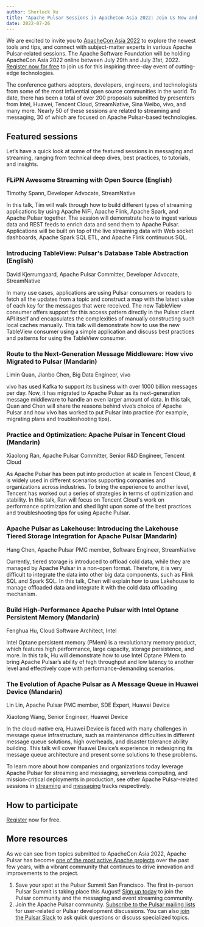```yaml
---
author: Sherlock Xu
title: "Apache Pulsar Sessions in ApacheCon Asia 2022: Join Us Now and Check the Schedule"
date: 2022-07-26
---
```


We are excited to invite you to [ApacheCon Asia 2022](https://apachecon.com/acasia2022/index.html) to explore the newest tools and tips, and connect with subject-matter experts in various Apache Pulsar-related sessions. The Apache Software Foundation will be holding ApacheCon Asia 2022 online between July 29th and July 31st, 2022. [Register now for free](https://apachecon.com/acasia2022/register.html) to join us for this inspiring three-day event of cutting-edge technologies.

<!--truncate-->

The conference gathers adopters, developers, engineers, and technologists from some of the most influential open source communities in the world. To date, there has been a total of over 200 proposals submitted by presenters from Intel, Huawei, Tencent Cloud, StreamNative, Sina Weibo, vivo, and many more. Nearly 50 of these sessions are related to streaming and messaging, 30 of which are focused on Apache Pulsar-based technologies.

## Featured sessions

Let’s have a quick look at some of the featured sessions in messaging and streaming, ranging from technical deep dives, best practices, to tutorials, and insights.

### FLiPN Awesome Streaming with Open Source (English)

Timothy Spann, Developer Advocate, StreamNative

In this talk, Tim will walk through how to build different types of streaming applications by using Apache NiFi, Apache Flink, Apache Spark, and Apache Pulsar together. The session will demonstrate how to ingest various data and REST feeds to enrich data and send them to Apache Pulsar. Applications will be built on top of the live streaming data with Web socket dashboards, Apache Spark SQL ETL, and Apache Flink continuous SQL.

### Introducing TableView: Pulsar's Database Table Abstraction (English)

David Kjerrumgaard, Apache Pulsar Committer, Developer Advocate, StreamNative

In many use cases, applications are using Pulsar consumers or readers to fetch all the updates from a topic and construct a map with the latest value of each key for the messages that were received. The new TableView consumer offers support for this access pattern directly in the Pulsar client API itself and encapsulates the complexities of manually constructing such local caches manually. This talk will demonstrate how to use the new TableView consumer using a simple application and discuss best practices and patterns for using the TableView consumer.

### Route to the Next-Generation Message Middleware: How vivo Migrated to Pulsar (Mandarin)

Limin Quan, Jianbo Chen, Big Data Engineer, vivo

vivo has used Kafka to support its business with over 1000 billion messages per day. Now, it has migrated to Apache Pulsar as its next-generation message middleware to handle an even larger amount of data. In this talk, Quan and Chen will share the reasons behind vivo’s choice of Apache Pulsar and how vivo has worked to put Pulsar into practice (for example, migrating plans and troubleshooting tips).

### Practice and Optimization: Apache Pulsar in Tencent Cloud (Mandarin)

Xiaolong Ran, Apache Pulsar Committer, Senior R&D Engineer, Tencent Cloud

As Apache Pulsar has been put into production at scale in Tencent Cloud, it is widely used in different scenarios supporting companies and organizations across industries. To bring the experience to another level, Tencent has worked out a series of strategies in terms of optimization and stability. In this talk, Ran will focus on Tencent Cloud's work on performance optimization and shed light upon some of the best practices and troubleshooting tips for using Apache Pulsar.

### Apache Pulsar as Lakehouse: Introducing the Lakehouse Tiered Storage Integration for Apache Pulsar (Mandarin)

Hang Chen, Apache Pulsar PMC member, Software Engineer, StreamNative

Currently, tiered storage is introduced to offload cold data, while they are managed by Apache Pulsar in a non-open format. Therefore, it is very difficult to integrate the data into other big data components, such as Flink SQL and Spark SQL. In this talk, Chen will explain how to use Lakehouse to manage offloaded data and integrate it with the cold data offloading mechanism.

### Build High-Performance Apache Pulsar with Intel Optane Persistent Memory (Mandarin)

Fenghua Hu, Cloud Software Architect, Intel

Intel Optane persistent memory (PMem) is a revolutionary memory product, which features high performance, large capacity, storage persistence, and more. In this talk, Hu will demonstrate how to use Intel Optane PMem to bring Apache Pulsar’s ability of high throughput and low latency to another level and effectively cope with performance-demanding scenarios.

### The Evolution of Apache Pulsar as A Message Queue in Huawei Device (Mandarin)

Lin Lin, Apache Pulsar PMC member, SDE Expert, Huawei Device

Xiaotong Wang, Senior Engineer, Huawei Device

In the cloud-native era, Huawei Device is faced with many challenges in message queue infrastructure, such as maintenance difficulties in different message queue solutions, high overheads, and disaster tolerance ability building. This talk will cover Huawei Device’s experience in redesigning its message queue architecture and present some solutions to these problems.

To learn more about how companies and organizations today leverage Apache Pulsar for streaming and messaging, serverless computing, and mission-critical deployments in production, see other Apache Pulsar-related sessions in [streaming](https://apachecon.com/acasia2022/tracks/streaming.html) and [messaging](https://apachecon.com/acasia2022/tracks/messaging.html) tracks respectively.

## How to participate

[Register](https://apachecon.com/acasia2022/register.html) now for free.

## More resources

As we can see from topics submitted to ApacheCon Asia 2022, Apache Pulsar has become [one of the most active Apache projects](https://blogs.apache.org/foundation/entry/apache-in-2021-by-the) over the past few years, with a vibrant community that continues to drive innovation and improvements to the project.

1. Save your spot at the Pulsar Summit San Francisco. The first in-person Pulsar Summit is taking place this August! [Sign up today](https://pulsar-summit.org/) to join the Pulsar community and the messaging and event streaming community.
2. Join the Apache Pulsar community. [Subscribe to the Pulsar mailing lists](https://pulsar.apache.org/community#section-welcome) for user-related or Pulsar development discussions. You can also [join the Pulsar Slack](https://apache-pulsar.herokuapp.com/) to ask quick questions or discuss specialized topics.